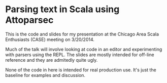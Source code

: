 # Parsing text in Scala using Attoparsec

This is the code and slides for my presentation at the Chicago Area
Scala Enthusiasts (CASE) meeting on 3/20/2014.

Much of the talk will involve looking at code in an editor and
experimenting with parsers using the REPL.  The slides are mostly
intended for off-line reference and they are admitedly quite ugly.

None of the code in here is intended for real production use.  It's
just the baseline for examples and discussion.
